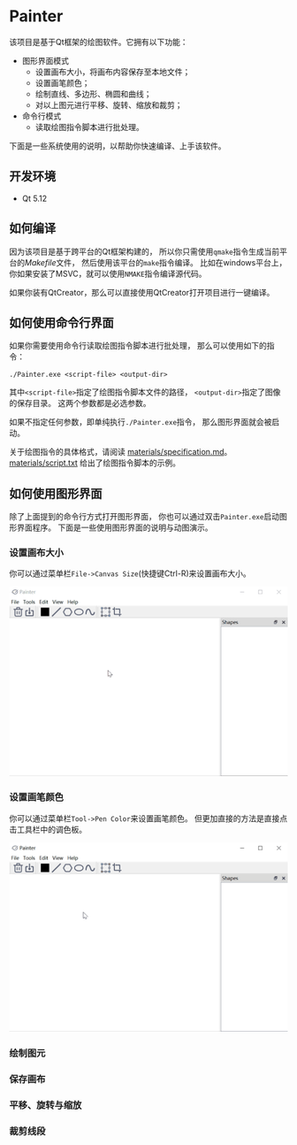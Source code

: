 # Painter
该项目是基于Qt框架的绘图软件。它拥有以下功能：
- 图形界面模式
  - 设置画布大小，将画布内容保存至本地文件；
  - 设置画笔颜色；
  - 绘制直线、多边形、椭圆和曲线；
  - 对以上图元进行平移、旋转、缩放和裁剪；
- 命令行模式
  - 读取绘图指令脚本进行批处理。
  
下面是一些系统使用的说明，以帮助你快速编译、上手该软件。

## 开发环境
- Qt 5.12

## 如何编译
因为该项目是基于跨平台的Qt框架构建的，
所以你只需使用`qmake`指令生成当前平台的*Makefile*文件，
然后使用该平台的`make`指令编译。
比如在windows平台上，你如果安装了MSVC，就可以使用`NMAKE`指令编译源代码。

如果你装有QtCreator，那么可以直接使用QtCreator打开项目进行一键编译。

## 如何使用命令行界面
如果你需要使用命令行读取绘图指令脚本进行批处理，
那么可以使用如下的指令：
```
./Painter.exe <script-file> <output-dir> 
```
其中`<script-file>`指定了绘图指令脚本文件的路径，
`<output-dir>`指定了图像的保存目录。
这两个参数都是必选参数。

如果不指定任何参数，即单纯执行`./Painter.exe`指令，
那么图形界面就会被启动。

关于绘图指令的具体格式，请阅读
[materials/specification.md](materials/specification.md)。
[materials/script.txt](materials/script.txt)
给出了绘图指令脚本的示例。

## 如何使用图形界面
除了上面提到的命令行方式打开图形界面，
你也可以通过双击`Painter.exe`启动图形界面程序。
下面是一些使用图形界面的说明与动图演示。

### 设置画布大小
你可以通过菜单栏`File->Canvas Size`(快捷键Ctrl-R)来设置画布大小。

![设置画布大小演示](materials/demo/canvas-resize.gif)

### 设置画笔颜色
你可以通过菜单栏`Tool->Pen Color`来设置画笔颜色。
但更加直接的方法是直接点击工具栏中的调色板。

![设置画笔颜色演示](materials/demo/pencolor-reset.gif)

### 绘制图元

### 保存画布

### 平移、旋转与缩放

### 裁剪线段
